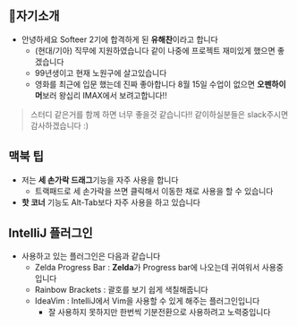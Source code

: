 ## 🧑‍자기소개 
- 안녕하세요 Softeer 2기에 합격하게 된 **유해찬**이라고 합니다
  - (현대/기아) 직무에 지원하였습니다 같이 나중에 프로젝트 재미있게 했으면 좋겠습니다 
  - 99년생이고 현재 노원구에 살고있습니다
  - 영화를 최근에 입문 했는데 진짜 좋아합니다 8월 15일 수업이 없으면 **오펜하이머**보러 왕십리 IMAX에서 보려고합니다!!
> 스터디 같은거를 함께 하면 너무 좋을것 같습니다!! 같이하실분들은 slack주시면 감사하겠습니다 :)

## 맥북 팁 
- 저는 **세 손가락 드래그**기능을 자주 사용을 합니다
  - 트랙패드로 세 손가락을 쓰면 클릭해서 이동한 채로 사용을 할 수 있습니다
- **핫 코너** 기능도 Alt-Tab보다 자주 사용을 하고 있습니다 

## IntelliJ 플러그인 
- 사용하고 있는 플러그인은 다음과 같습니다 
  - Zelda Progress Bar : **Zelda**가 Progress bar에 나오는데 귀여워서 사용중 입니다
  - Rainbow Brackets : 괄호를 보기 쉽게 색칠해줍니다 
  - IdeaVim : IntelliJ에서 Vim을 사용할 수 있게 해주는 플러그인입니다
    - 잘 사용하지 못하지만 한번씩 기분전환으로 사용하려고 노력중입니다
